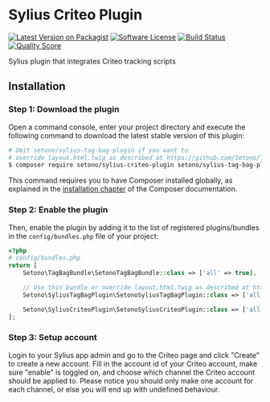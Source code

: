 # Sylius Criteo Plugin

[![Latest Version on Packagist][ico-version]][link-packagist]
[![Software License][ico-license]](LICENSE)
[![Build Status][ico-travis]][link-travis]
[![Quality Score][ico-code-quality]][link-code-quality]

Sylius plugin that integrates Criteo tracking scripts

## Installation

### Step 1: Download the plugin

Open a command console, enter your project directory and execute the following command to download the latest stable version of this plugin:

```bash
# Omit setono/sylius-tag-bag-plugin if you want to
# override layout.html.twig as described at https://github.com/Setono/TagBagBundle#usage
$ composer require setono/sylius-criteo-plugin setono/sylius-tag-bag-plugin
```

This command requires you to have Composer installed globally, as explained in the [installation chapter](https://getcomposer.org/doc/00-intro.md) of the Composer documentation.

### Step 2: Enable the plugin

Then, enable the plugin by adding it to the list of registered plugins/bundles
in the `config/bundles.php` file of your project:

```php
<?php
# config/bundles.php
return [
    Setono\TagBagBundle\SetonoTagBagBundle::class => ['all' => true],

    // Use this bundle or override layout.html.twig as described at https://github.com/Setono/TagBagBundle#usage
    Setono\SyliusTagBagPlugin\SetonoSyliusTagBagPlugin::class => ['all' => true],

    Setono\SyliusCriteoPlugin\SetonoSyliusCriteoPlugin::class => ['all' => true],
];
```

### Step 3: Setup account

Login to your Sylius app admin and go to the Criteo page and click "Create" to create a new account. Fill in the account id of your Criteo account, make sure "enable" is toggled on, and choose which channel the Criteo account should be applied to. Please notice you should only make one account for each channel, or else you will end up with undefined behaviour.

[ico-version]: https://img.shields.io/packagist/v/setono/sylius-criteo-plugin.svg?style=flat-square
[ico-license]: https://img.shields.io/badge/license-MIT-brightgreen.svg?style=flat-square
[ico-travis]: https://travis-ci.com/Setono/SyliusCriteoPlugin.svg?branch=master
[ico-code-quality]: https://img.shields.io/scrutinizer/g/Setono/SyliusCriteoPlugin.svg?style=flat-square

[link-packagist]: https://packagist.org/packages/setono/sylius-criteo-plugin
[link-travis]: https://travis-ci.com/Setono/SyliusCriteoPlugin
[link-code-quality]: https://scrutinizer-ci.com/g/Setono/SyliusCriteoPlugin
